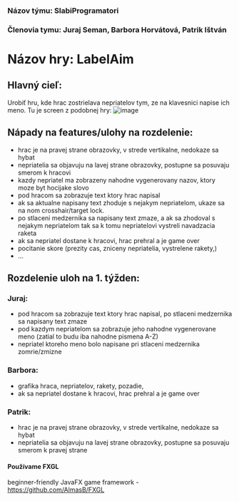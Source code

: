 ### Názov týmu: SlabiProgramatori
### Členovia tymu: Juraj Seman, Barbora Horvátová, Patrik Ištván
# Názov hry: LabelAim
## Hlavný cieľ:
Urobiť hru, kde hrac zostrielava nepriatelov tym, ze na klavesnici napise ich meno.
Tu je screen z podobnej hry: ![image](https://user-images.githubusercontent.com/42540086/110616730-2e30ea80-8195-11eb-9cdb-c523b327122c.png)
## Nápady na features/ulohy na rozdelenie:
- hrac je na pravej strane obrazovky, v strede vertikalne, nedokaze sa hybat
- nepriatelia sa objavuju na lavej strane obrazovky, postupne sa posuvaju smerom k hracovi
- kazdy nepriatel ma zobrazeny nahodne vygenerovany nazov, ktory moze byt hocijake slovo
- pod hracom sa zobrazuje text ktory hrac napisal
- ak sa aktualne napisany text zhoduje s nejakym nepriatelom, ukaze sa na nom crosshair/target lock. 
- po stlaceni medzernika sa napisany text zmaze, a ak sa zhodoval s nejakym nepriatelom tak sa k tomu nepriatelovi vystreli navadzacia raketa
- ak sa nepriatel dostane k hracovi, hrac prehral a je game over
- pocitanie skore (prezity cas, zniceny nepriatelia, vystrelene rakety,)
- ...
## Rozdelenie uloh na 1. týžden:
### Juraj:
- pod hracom sa zobrazuje text ktory hrac napisal, po stlaceni medzernika sa napisany text zmaze
- pod kazdym nepriatelom sa zobrazuje jeho nahodne vygenerovane meno (zatial to budu iba nahodne pismena A-Z)
- nepriatel ktoreho meno bolo napisane pri stlaceni medzernika zomrie/zmizne
### Barbora:
- grafika hraca, nepriatelov, rakety, pozadie,
- ak sa nepriatel dostane k hracovi, hrac prehral a je game over
### Patrik: 
- hrac je na pravej strane obrazovky, v strede vertikalne, nedokaze sa hybat
- nepriatelia sa objavuju na lavej strane obrazovky, postupne sa posuvaju smerom k pravej strane

#### Používame FXGL 
beginner-friendly JavaFX game framework - https://github.com/AlmasB/FXGL
